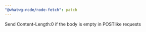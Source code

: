 ```yaml
---
"@whatwg-node/node-fetch": patch
---
```


Send Content-Length:0 if the body is empty in POSTlike requests
